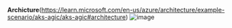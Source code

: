 **Archicture**(https://learn.microsoft.com/en-us/azure/architecture/example-scenario/aks-agic/aks-agic#architecture)
![image](https://github.com/jaredthivener/Azure-ARM/assets/87688021/99306e3b-e927-4968-9695-1658b0110fa2)
